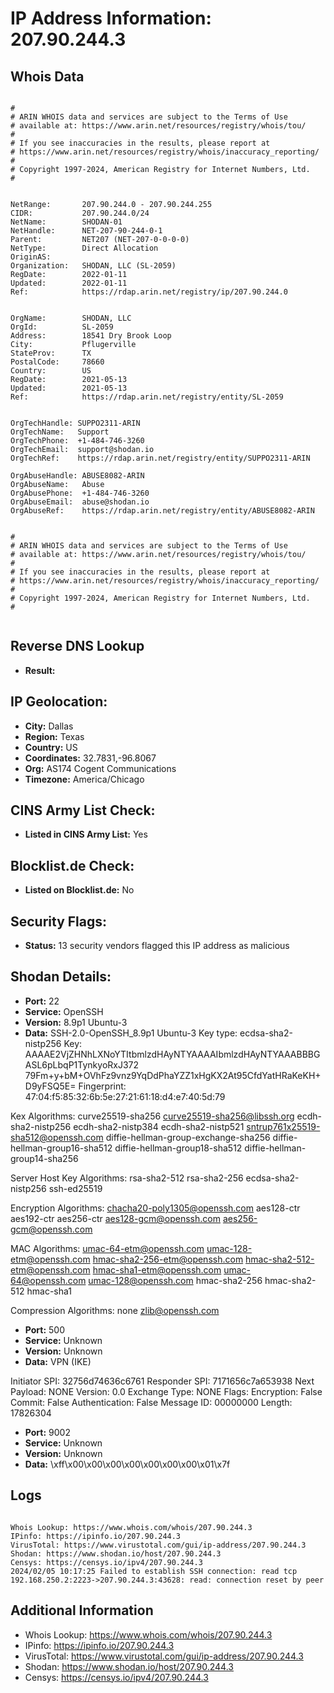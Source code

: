 # IP Address Information: 207.90.244.3

## Whois Data
```

#
# ARIN WHOIS data and services are subject to the Terms of Use
# available at: https://www.arin.net/resources/registry/whois/tou/
#
# If you see inaccuracies in the results, please report at
# https://www.arin.net/resources/registry/whois/inaccuracy_reporting/
#
# Copyright 1997-2024, American Registry for Internet Numbers, Ltd.
#


NetRange:       207.90.244.0 - 207.90.244.255
CIDR:           207.90.244.0/24
NetName:        SHODAN-01
NetHandle:      NET-207-90-244-0-1
Parent:         NET207 (NET-207-0-0-0-0)
NetType:        Direct Allocation
OriginAS:       
Organization:   SHODAN, LLC (SL-2059)
RegDate:        2022-01-11
Updated:        2022-01-11
Ref:            https://rdap.arin.net/registry/ip/207.90.244.0


OrgName:        SHODAN, LLC
OrgId:          SL-2059
Address:        18541 Dry Brook Loop
City:           Pflugerville
StateProv:      TX
PostalCode:     78660
Country:        US
RegDate:        2021-05-13
Updated:        2021-05-13
Ref:            https://rdap.arin.net/registry/entity/SL-2059


OrgTechHandle: SUPPO2311-ARIN
OrgTechName:   Support
OrgTechPhone:  +1-484-746-3260 
OrgTechEmail:  support@shodan.io
OrgTechRef:    https://rdap.arin.net/registry/entity/SUPPO2311-ARIN

OrgAbuseHandle: ABUSE8082-ARIN
OrgAbuseName:   Abuse
OrgAbusePhone:  +1-484-746-3260 
OrgAbuseEmail:  abuse@shodan.io
OrgAbuseRef:    https://rdap.arin.net/registry/entity/ABUSE8082-ARIN


#
# ARIN WHOIS data and services are subject to the Terms of Use
# available at: https://www.arin.net/resources/registry/whois/tou/
#
# If you see inaccuracies in the results, please report at
# https://www.arin.net/resources/registry/whois/inaccuracy_reporting/
#
# Copyright 1997-2024, American Registry for Internet Numbers, Ltd.
#


```
## Reverse DNS Lookup
- **Result:** 

## IP Geolocation:
- **City:** Dallas
- **Region:** Texas
- **Country:** US
- **Coordinates:** 32.7831,-96.8067
- **Org:** AS174 Cogent Communications
- **Timezone:** America/Chicago

## CINS Army List Check:
- **Listed in CINS Army List:** 
Yes

## Blocklist.de Check:
- **Listed on Blocklist.de:** 
No

## Security Flags:
- **Status:** 13 security vendors flagged this IP address as malicious

## Shodan Details:
- **Port:** 22
- **Service:** OpenSSH
- **Version:** 8.9p1 Ubuntu-3
- **Data:** SSH-2.0-OpenSSH_8.9p1 Ubuntu-3
Key type: ecdsa-sha2-nistp256
Key: AAAAE2VjZHNhLXNoYTItbmlzdHAyNTYAAAAIbmlzdHAyNTYAAABBBGASL6pLbqP1TynkyoRxJ372
79Fm+y+bM+OVhFz9vnz9YqDdPhaYZZ1xHgKX2At95CfdYatHRaKeKH+D9yFSQ5E=
Fingerprint: 47:04:f5:85:32:6b:5e:27:21:61:18:d4:e7:40:5d:79

Kex Algorithms:
	curve25519-sha256
	curve25519-sha256@libssh.org
	ecdh-sha2-nistp256
	ecdh-sha2-nistp384
	ecdh-sha2-nistp521
	sntrup761x25519-sha512@openssh.com
	diffie-hellman-group-exchange-sha256
	diffie-hellman-group16-sha512
	diffie-hellman-group18-sha512
	diffie-hellman-group14-sha256

Server Host Key Algorithms:
	rsa-sha2-512
	rsa-sha2-256
	ecdsa-sha2-nistp256
	ssh-ed25519

Encryption Algorithms:
	chacha20-poly1305@openssh.com
	aes128-ctr
	aes192-ctr
	aes256-ctr
	aes128-gcm@openssh.com
	aes256-gcm@openssh.com

MAC Algorithms:
	umac-64-etm@openssh.com
	umac-128-etm@openssh.com
	hmac-sha2-256-etm@openssh.com
	hmac-sha2-512-etm@openssh.com
	hmac-sha1-etm@openssh.com
	umac-64@openssh.com
	umac-128@openssh.com
	hmac-sha2-256
	hmac-sha2-512
	hmac-sha1

Compression Algorithms:
	none
	zlib@openssh.com


- **Port:** 500
- **Service:** Unknown
- **Version:** Unknown
- **Data:** VPN (IKE)

Initiator SPI: 32756d74636c6761
Responder SPI: 7171656c7a653938
Next Payload: NONE
Version: 0.0
Exchange Type: NONE
Flags:
    Encryption:     False
    Commit:         False
    Authentication: False
Message ID: 00000000
Length: 17826304

- **Port:** 9002
- **Service:** Unknown
- **Version:** Unknown
- **Data:** \xff\x00\x00\x00\x00\x00\x00\x00\x01\x7f

## Logs
```

Whois Lookup: https://www.whois.com/whois/207.90.244.3
IPinfo: https://ipinfo.io/207.90.244.3
VirusTotal: https://www.virustotal.com/gui/ip-address/207.90.244.3
Shodan: https://www.shodan.io/host/207.90.244.3
Censys: https://censys.io/ipv4/207.90.244.3
2024/02/05 10:17:25 Failed to establish SSH connection: read tcp 192.168.250.2:2223->207.90.244.3:43628: read: connection reset by peer

```
## Additional Information
- Whois Lookup: https://www.whois.com/whois/207.90.244.3
- IPinfo: https://ipinfo.io/207.90.244.3
- VirusTotal: https://www.virustotal.com/gui/ip-address/207.90.244.3
- Shodan: https://www.shodan.io/host/207.90.244.3
- Censys: https://censys.io/ipv4/207.90.244.3

